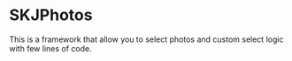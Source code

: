 # SKJPhotos

This is a framework that allow you to select photos and custom select logic with few lines of code.


